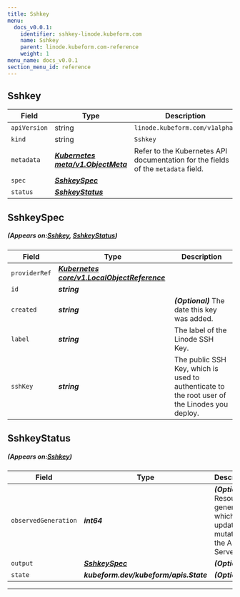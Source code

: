 ```yaml
---
title: Sshkey
menu:
  docs_v0.0.1:
    identifier: sshkey-linode.kubeform.com
    name: Sshkey
    parent: linode.kubeform.com-reference
    weight: 1
menu_name: docs_v0.0.1
section_menu_id: reference
---
```


## Sshkey
| Field | Type | Description |
| ------ | ----- | ----------- |
| `apiVersion` | string | `linode.kubeform.com/v1alpha1` |
|    `kind` | string | `Sshkey` |
| `metadata` | ***[Kubernetes meta/v1.ObjectMeta](https://kubernetes.io/docs/reference/generated/kubernetes-api/v1.13/#objectmeta-v1-meta)***|Refer to the Kubernetes API documentation for the fields of the `metadata` field.|
| `spec` | ***[SshkeySpec](#SshkeySpec)***||
| `status` | ***[SshkeyStatus](#SshkeyStatus)***||
## SshkeySpec
##### (Appears on:[Sshkey](#Sshkey), [SshkeyStatus](#SshkeyStatus))
| Field | Type | Description |
| ------ | ----- | ----------- |
| `providerRef` | ***[Kubernetes core/v1.LocalObjectReference](https://kubernetes.io/docs/reference/generated/kubernetes-api/v1.13/#localobjectreference-v1-core)***||
| `id` | ***string***||
| `created` | ***string***| ***(Optional)*** The date this key was added.|
| `label` | ***string***|The label of the Linode SSH Key.|
| `sshKey` | ***string***|The public SSH Key, which is used to authenticate to the root user of the Linodes you deploy.|
## SshkeyStatus
##### (Appears on:[Sshkey](#Sshkey))
| Field | Type | Description |
| ------ | ----- | ----------- |
| `observedGeneration` | ***int64***| ***(Optional)*** Resource generation, which is updated on mutation by the API Server.|
| `output` | ***[SshkeySpec](#SshkeySpec)***| ***(Optional)*** |
| `state` | ***kubeform.dev/kubeform/apis.State***| ***(Optional)*** |
---
